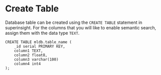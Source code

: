 # Create Table

Database table can be created using the `CREATE TABLE` statement in superinsight. For the columns that you will like to enable semantic search, assign them with the data type `TEXT`.

```
CREATE TABLE mldb.table_name (
	_id serial PRIMARY KEY,
	column1 TEXT,
	column2 float8,
	column3 varchar(100)
	column4 int4
);
```
